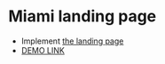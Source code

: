 # Miami landing page
- Implement [the landing page](https://www.figma.com/file/nHz8bflIwJaWP3P99vKTH5/miami_home_new?node-id=0%3A2)
- [DEMO LINK](https://RammsfanHTW.github.io/layout_miami/)
